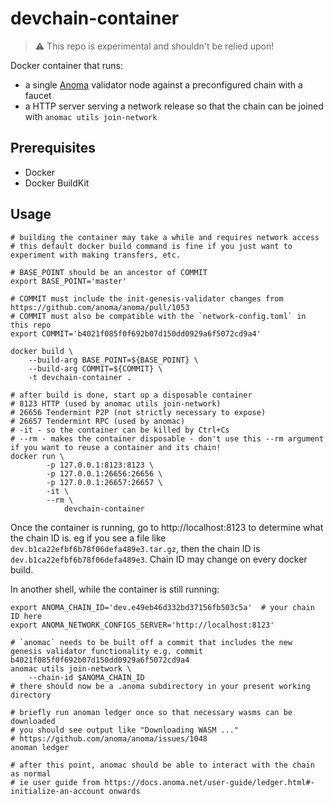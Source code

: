 # devchain-container

> :warning: This repo is experimental and shouldn't be relied upon!

Docker container that runs:
- a single [Anoma](https://github.com/anoma/anoma) validator node against a preconfigured chain with a faucet
- a HTTP server serving a network release so that the chain can be joined with `anomac utils join-network`

## Prerequisites
- Docker
- Docker BuildKit

## Usage

```shell
# building the container may take a while and requires network access
# this default docker build command is fine if you just want to experiment with making transfers, etc.

# BASE_POINT should be an ancestor of COMMIT
export BASE_POINT='master'

# COMMIT must include the init-genesis-validator changes from https://github.com/anoma/anoma/pull/1053
# COMMIT must also be compatible with the `network-config.toml` in this repo
export COMMIT='b4021f085f0f692b07d150dd0929a6f5072cd9a4'

docker build \
    --build-arg BASE_POINT=${BASE_POINT} \
    --build-arg COMMIT=${COMMIT} \
    -t devchain-container .

# after build is done, start up a disposable container
# 8123 HTTP (used by anomac utils join-network)
# 26656 Tendermint P2P (not strictly necessary to expose)
# 26657 Tendermint RPC (used by anomac)
# -it - so the container can be killed by Ctrl+Cs
# --rm - makes the container disposable - don't use this --rm argument if you want to reuse a container and its chain!
docker run \
        -p 127.0.0.1:8123:8123 \
        -p 127.0.0.1:26656:26656 \
        -p 127.0.0.1:26657:26657 \
        -it \
        --rm \
            devchain-container
```

Once the container is running, go to http://localhost:8123 to determine what the chain ID is. eg if you see a file like `dev.b1ca22efbf6b78f06defa489e3.tar.gz`, then the chain ID is `dev.b1ca22efbf6b78f06defa489e3`. Chain ID may change on every docker build.

In another shell, while the container is still running:

```shell
export ANOMA_CHAIN_ID='dev.e49eb46d332bd37156fb503c5a'  # your chain ID here
export ANOMA_NETWORK_CONFIGS_SERVER='http://localhost:8123'

# `anomac` needs to be built off a commit that includes the new genesis validator functionality e.g. commit b4021f085f0f692b07d150dd0929a6f5072cd9a4
anomac utils join-network \
	--chain-id $ANOMA_CHAIN_ID
# there should now be a .anoma subdirectory in your present working directory

# briefly run anoman ledger once so that necessary wasms can be downloaded
# you should see output like "Downloading WASM ..."
# https://github.com/anoma/anoma/issues/1048
anoman ledger

# after this point, anomac should be able to interact with the chain as normal
# ie user guide from https://docs.anoma.net/user-guide/ledger.html#-initialize-an-account onwards
```
